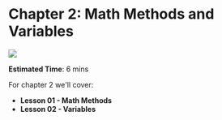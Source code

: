 # Chapter 2: Math Methods and Variables
![](https://youtu.be/e_kOtsKia5U)




**Estimated Time**: 6 mins

For chapter 2 we'll cover:

- **Lesson 01 - Math Methods**
- **Lesson 02 - Variables**
